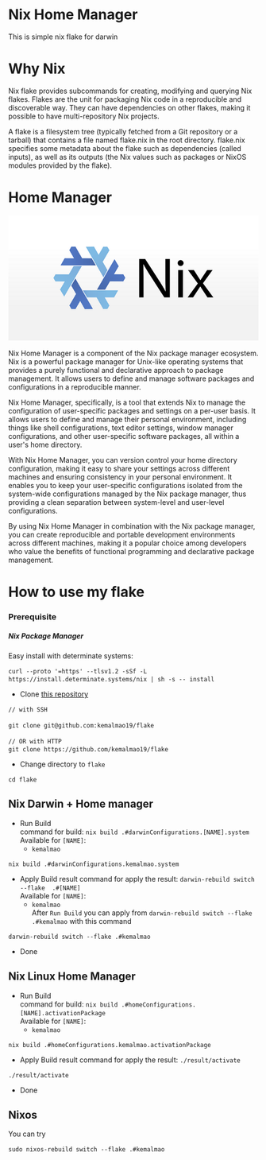 # Nix Home Manager 

This is simple nix flake for darwin

# Why Nix

Nix flake provides subcommands for creating, modifying and querying Nix flakes. Flakes are the unit for packaging Nix code in a reproducible and discoverable way. They can have dependencies on other flakes, making it possible to have multi-repository Nix projects.

A flake is a filesystem tree (typically fetched from a Git repository or a tarball) that contains a file named flake.nix in the root directory. flake.nix specifies some metadata about the flake such as dependencies (called inputs), as well as its outputs (the Nix values such as packages or NixOS modules provided by the flake).

# Home Manager

![Alt text](https://github.com/kemalmao19/flake/blob/main/gallery/nix.png)

Nix Home Manager is a component of the Nix package manager ecosystem. Nix is a powerful package manager for Unix-like operating systems that provides a purely functional and declarative approach to package management. It allows users to define and manage software packages and configurations in a reproducible manner.

Nix Home Manager, specifically, is a tool that extends Nix to manage the configuration of user-specific packages and settings on a per-user basis. It allows users to define and manage their personal environment, including things like shell configurations, text editor settings, window manager configurations, and other user-specific software packages, all within a user's home directory.

With Nix Home Manager, you can version control your home directory configuration, making it easy to share your settings across different machines and ensuring consistency in your personal environment. It enables you to keep your user-specific configurations isolated from the system-wide configurations managed by the Nix package manager, thus providing a clean separation between system-level and user-level configurations.

By using Nix Home Manager in combination with the Nix package manager, you can create reproducible and portable development environments across different machines, making it a popular choice among developers who value the benefits of functional programming and declarative package management.

# How to use my flake

### Prerequisite

##### Nix Package Manager

Easy install with determinate systems:

```console
curl --proto '=https' --tlsv1.2 -sSf -L https://install.determinate.systems/nix | sh -s -- install
```

- Clone [this repository](https://github.com/kemalmao19/flake)

```console
// with SSH

git clone git@github.com:kemalmao19/flake

// OR with HTTP
git clone https://github.com/kemalmao19/flake

```

- Change directory to `flake`

```console
cd flake
```

## Nix Darwin + Home manager

- Run Build  
  command for build: `nix build .#darwinConfigurations.[NAME].system`  
  Available for `[NAME]`:
  - `kemalmao`

```console
nix build .#darwinConfigurations.kemalmao.system
```

- Apply Build result
  command for apply the result: `darwin-rebuild switch --flake  .#[NAME]`  
  Available for `[NAME]`:
  - `kemalmao`  
    After `Run Build` you can apply from `darwin-rebuild switch --flake .#kemalmao` with this command

```console
darwin-rebuild switch --flake .#kemalmao
```

- Done

## Nix Linux Home Manager

- Run Build  
  command for build: `nix build .#homeConfigurations.[NAME].activationPackage`  
  Available for `[NAME]`:
  - `kemalmao`

```console
nix build .#homeConfigurations.kemalmao.activationPackage
```

- Apply Build result
  command for apply the result: `./result/activate`  
```console
./result/activate
```


- Done

## Nixos 
You can try 

```console
sudo nixos-rebuild switch --flake .#kemalmao
```
